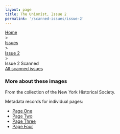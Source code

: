 ```yaml
---
layout: page
title: The Unionist, Issue 2
permalink: '/scanned-issues/issue-2'
---
```


<div class="breadcrumb">
<a href="/unionist/">Home</a>
<div class="caret"> &gt; </div>
<a href="/unionist/explore/issues/">Issues</a>
<div class="caret"> &gt; </div>
<a href="
    /unionist/explore/issues/?issue=2
  ">
   Issue 2
     </a>
<div class="caret"> &gt; </div>
Issue 2 Scanned
</div>
<div class="breadcrumb">
<a href="/unionist/scanned-issues/">All scanned issues</a>
</div>
<div class='item-view'>
<div id="osd" class="image-viewer"></div>
</div>
<script defer src="{{ '/assets/openseadragon/openseadragon.min.js' | absolute_url }}"></script>
<script>
  $(document).ready(function () {
      OpenSeadragon({
        id: "osd",
        preload: true,
        sequenceMode: true,
        prefixUrl: "{{ '/assets/openseadragon/images/' | absolute_url }}",
        tileSources: ['/unionist/img/derivatives/iiif/images/unionist--image-0345/info.json','/unionist/img/derivatives/iiif/images/unionist--image-0346/info.json','/unionist/img/derivatives/iiif/images/unionist--image-0347/info.json','/unionist/img/derivatives/iiif/images/unionist--image-0348/info.json']
      });
    });
</script>

### More about these images

From the collection of the New York Historical Society.

Metadata records for individual pages:
- [Page One](http://0.0.0.0:4000/unionist/items/unionist--image-0345/)
- [Page Two](http://0.0.0.0:4000/unionist/items/unionist--image-0346/)
- [Page Three](http://0.0.0.0:4000/unionist/items/unionist--image-0347/)
- [Page Four](http://0.0.0.0:4000/unionist/items/unionist--image-0348/)
